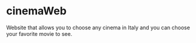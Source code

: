 # cinemaWeb
Website that allows you to choose any cinema in Italy and you can choose your favorite movie to see.
